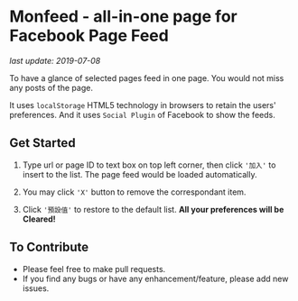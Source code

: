 # Monfeed - all-in-one page for Facebook Page Feed

_last update: 2019-07-08_

To have a glance of selected pages feed in one page. You would not miss any posts of the page.

It uses `localStorage` HTML5 technology in browsers to retain the users\' preferences. And it uses `Social Plugin` of Facebook to show the feeds.

## Get Started

1. Type url or page ID to text box on top left corner, then click `'加入'` to insert to the list. The page feed would be loaded automatically.

2. You may click `'X'` button to remove the correspondant item.

3. Click `'預設值'` to restore to the default list. **All your preferences will be Cleared!**

## To Contribute
- Please feel free to make pull requests.
- If you find any bugs or have any enhancement/feature, please add new issues.
